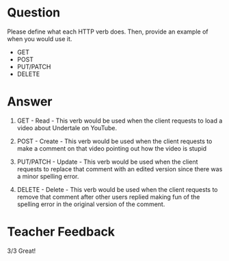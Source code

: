 # Question

Please define what each HTTP verb does. Then, provide an example of when you would use it.

- GET
- POST
- PUT/PATCH
- DELETE

# Answer

1. GET - Read -
   This verb would be used when the client requests to load a video about Undertale on YouTube.

2. POST - Create -
   This verb would be used when the client requests to make a comment on that video pointing out how the video is stupid

3. PUT/PATCH - Update -
   This verb would be used when the client requests to replace that comment with an edited version since there was a minor spelling error.

4. DELETE - Delete -
   This verb would be used when the client requests to remove that comment after other users replied making fun of the spelling error in the original version of the comment.

# Teacher Feedback
3/3
Great!